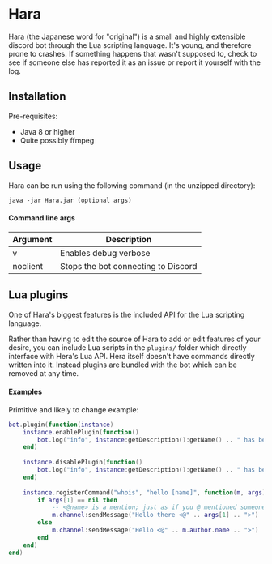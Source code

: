 # Hara

Hara (the Japanese word for "original") is a small and highly extensible discord bot through the Lua scripting language. It's young, and therefore prone to crashes.
If something happens that wasn't supposed to, check to see if someone else has reported it as an issue or report it yourself with the log.

## Installation

Pre-requisites:
 - Java 8 or higher
 - Quite possibly ffmpeg

## Usage

Hara can be run using the following command (in the unzipped directory):

```
java -jar Hara.jar (optional args)
```

#### Command line args

| Argument | Description |
| -------- | ----------- |
| v        | Enables debug verbose |
| noclient | Stops the bot connecting to Discord |

## Lua plugins

One of Hara's biggest features is the included API for the Lua scripting language.

Rather than having to edit the source of Hara to add or edit features of your desire, you can include Lua scripts in the ```plugins/``` folder which directly interface with Hera's Lua API.
Hera itself doesn't have commands directly written into it. Instead plugins are bundled with the bot which can be removed at any time.

#### Examples

Primitive and likely to change example:
```lua
bot.plugin(function(instance)
    instance.enablePlugin(function()
        bot.log("info", instance:getDescription():getName() .. " has been enabled!")
    end)
    
    instance.disablePlugin(function()
        bot.log("info", instance:getDescription():getName() .. " has been disabled! See you later.")
    end)
    
    instance.registerCommand("whois", "hello [name]", function(m, args)
        if args[1] == nil then
            -- <@name> is a mention; just as if you @ mentioned someone in chat.
            m.channel:sendMessage("Hello there <@" .. args[1] .. ">")
        else
            m.channel:sendMessage("Hello <@" .. m.author.name .. ">")
        end
    end)
end)
```